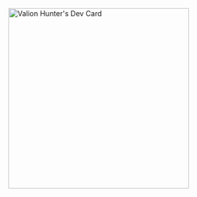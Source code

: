 <a href="https://app.daily.dev/ntluan"><img src="https://api.daily.dev/devcards/v2/fVCzhvHoA9uy5s0p5VEtF.png?type=default&r=49c" width="356" alt="Valion Hunter's Dev Card"/></a>
